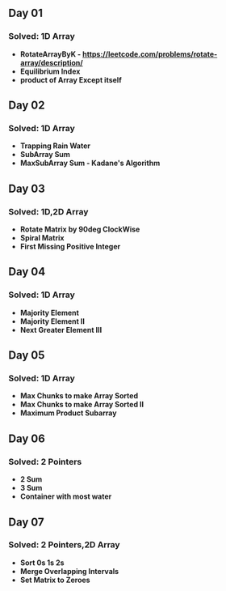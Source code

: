 ## Day 01

### Solved: 1D Array

 - **RotateArrayByK - https://leetcode.com/problems/rotate-array/description/**
 - **Equilibrium Index**
 - **product of Array Except itself**

## Day 02

### Solved: 1D Array

 - **Trapping Rain Water**
 - **SubArray Sum**
 - **MaxSubArray Sum - Kadane's Algorithm**

## Day 03

### Solved: 1D,2D Array

 - **Rotate Matrix by 90deg ClockWise**
 - **Spiral Matrix**
 - **First Missing Positive Integer**

## Day 04

### Solved: 1D Array

 - **Majority Element**
 - **Majority Element II**
 - **Next Greater Element III**

## Day 05

### Solved: 1D Array

 - **Max Chunks to make Array Sorted**
 - **Max Chunks to make Array Sorted II**
 - **Maximum Product Subarray**

## Day 06

### Solved: 2 Pointers

 - **2 Sum**
 - **3 Sum**
 - **Container with most water**

## Day 07

### Solved: 2 Pointers,2D Array

 - **Sort 0s 1s 2s**
 - **Merge Overlapping Intervals**
 - **Set Matrix to Zeroes**
